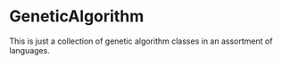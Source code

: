 GeneticAlgorithm
================

This is just a collection of genetic algorithm classes in an assortment of languages.
